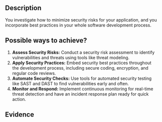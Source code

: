 ## Description
You investigate how to minimize security risks for your application, and you incorporate best practices in your whole software development process.

## Possible ways to achieve?
1. **Assess Security Risks:** Conduct a security risk assessment to identify vulnerabilities and threats using tools like threat modeling.
2. **Apply Security Practices:** Embed security best practices throughout the development process, including secure coding, encryption, and regular code reviews.
3. **Automate Security Checks:** Use tools for automated security testing like SAST and DAST to find vulnerabilities early and often.
4. **Monitor and Respond:** Implement continuous monitoring for real-time threat detection and have an incident response plan ready for quick action.

## Evidence